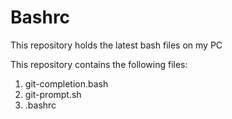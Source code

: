 # Bashrc
This repository holds the latest bash files on my PC

This repository contains the following files:

1. git-completion.bash
2. git-prompt.sh
3. .bashrc